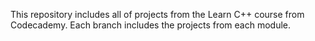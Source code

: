 This repository includes all of projects from the Learn C++ course from Codecademy. Each branch includes the projects from each module.
